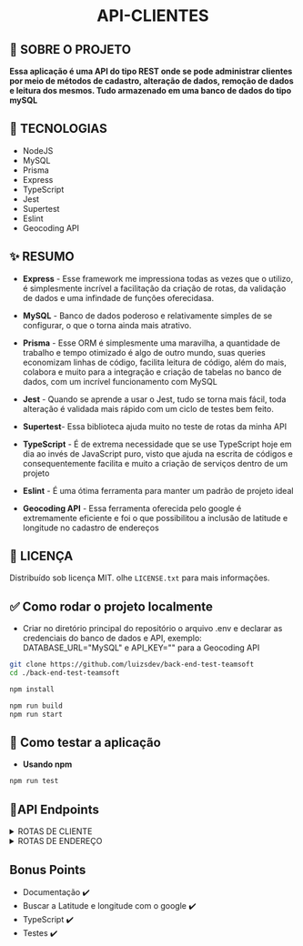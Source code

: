 <h1 align="center">API-CLIENTES</h1>

## 🎯 SOBRE O PROJETO

**Essa aplicação é uma API do tipo REST onde se pode administrar clientes por meio de métodos de cadastro, alteração de dados, remoção de dados e leitura dos mesmos. Tudo armazenado em uma banco de dados do tipo mySQL**

## 🚀 TECNOLOGIAS

- NodeJS
- MySQL
- Prisma
- Express
- TypeScript
- Jest
- Supertest
- Eslint
- Geocoding API

## ✨ RESUMO

- **Express** - Esse framework me impressiona todas as vezes que o utilizo, é simplesmente incrível a facilitação da criação de rotas, da validação de dados e uma infindade de funções oferecidasa.

- **MySQL** - Banco de dados poderoso e relativamente simples de se configurar, o que o torna ainda mais atrativo.

- **Prisma** - Esse ORM é simplesmente uma maravilha, a quantidade de trabalho e tempo otimizado é algo de outro mundo, suas queries economizam linhas de código, facilita leitura de código, além do mais, colabora e muito para a integração e criação de tabelas no banco de dados, com um incrível funcionamento com MySQL
- **Jest** - Quando se aprende a usar o Jest, tudo se torna mais fácil, toda alteração é validada mais rápido com um ciclo de testes bem feito.
- **Supertest**- Essa biblioteca ajuda muito no teste de rotas da minha API
- **TypeScript** - É de extrema necessidade que se use TypeScript hoje em dia ao invés de JavaScript puro, visto que ajuda na escrita de códigos e consequentemente facilita e muito a criação de serviços dentro de um projeto
- **Eslint** - É uma ótima ferramenta para manter um padrão de projeto ideal
- **Geocoding API** - Essa ferramenta oferecida pelo google é extremamente eficiente e foi o que possibilitou a inclusão de latitude e longitude no cadastro de endereços

## 🌌 LICENÇA

Distribuído sob licença MIT. olhe `LICENSE.txt` para mais informações.

## ✅ Como rodar o projeto localmente

- Criar no diretório principal do repositório o arquivo .env e declarar as credenciais do banco de dados e API, exemplo: DATABASE_URL="MySQL" e API_KEY="" para a Geocoding API

```bash
git clone https://github.com/luizsdev/back-end-test-teamsoft
cd ./back-end-test-teamsoft

npm install

npm run build
npm run start

```

## 🏁 Como testar a aplicação

- **Usando npm**

```bash
npm run test
```

## 📝API Endpoints

<details>
<summary>ROTAS DE CLIENTE</summary>

`GET` `/clientes` -> Retorna uma lista de todos os clientes cadastrados </br>
`GET` `/clientes/:id` -> Retorna um cliente específico baseado no id passado </br>
`POST` `/cadastrocliente` -> Cria um novo cliente junto a um endereço baseado em um JSON passado no request, segue exemplo:

```json
{
  "cnpj": "12345678901234",
  "razaoSocial": "teste",
  "nomeDoContato": "teste",
  "telefone": "21999999999",
  "primeiroendereco": {
    "logradouro": "teste",
    "numero": "123",
    "complemento": "teste",
    "bairro": "teste",
    "cidade": "teste",
    "estado": "RJ",
    "cep": "65068312"
  }
}
```

`PUT` `/atualizarcliente/:id` -> Atualiza um cliente, com base no id passado, com o(s) dado(s) passados em um JSON, segue exemplo onde só é atualizado o telefone: </br>

```json
{
  "telefone": "11999999999"
}
```

`DELETE` `/removerclientes/:id` -> Remove um cliente do banco juntamente com seus endereços cadastrados </br>

</details>

<details>
<summary>ROTAS DE ENDEREÇO</summary>

`POST` `/cadastrarendereco/:id` -> Cadastra um novo endereço para o cliente com o id passado, com os dados de um JSON, segue exemplo: </br>

```json
{
  "logradouro": "teste",
  "numero": "10",
  "complemento": "teste",
  "bairro": "teste",
  "cidade": "teste",
  "estado": "SC",
  "cep": "89074666"
}
```

`PUT` `/atualizarendereco/:id` -> Atualiza os dados de um endereço com base em um id(endereço) passado, com os dados de um JSON, segue exemplo onde apenas o CEP é alterado:

```json
{
  "cep": "82540170"
}
```

`DELETE` `/removerendereco/:id` -> Remove um endereço baseado em um id(endereço) passado.

</details>

## Bonus Points

- Documentação ✔️
- Buscar a Latitude e longitude com o google ✔️
- TypeScript ✔️
- Testes ✔️
